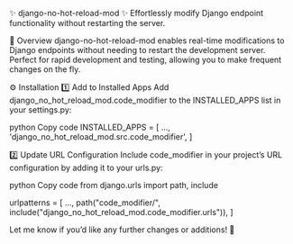 
✨ django-no-hot-reload-mod ✨
Effortlessly modify Django endpoint functionality without restarting the server.


🌟 Overview
django-no-hot-reload-mod enables real-time modifications to Django endpoints without needing to restart the development server. Perfect for rapid development and testing, allowing you to make frequent changes on the fly.


⚙️ Installation
1️⃣ Add to Installed Apps
Add django_no_hot_reload_mod.code_modifier to the INSTALLED_APPS list in your settings.py:


python
Copy code
INSTALLED_APPS = [
    ...,
    'django_no_hot_reload_mod.src.code_modifier',
]

2️⃣ Update URL Configuration
Include code_modifier in your project’s URL configuration by adding it to your urls.py:


python
Copy code
from django.urls import path, include


urlpatterns = [
    ...,
    path("code_modifier/", include("django_no_hot_reload_mod.code_modifier.urls")),
]

Let me know if you’d like any further changes or additions! 🎉